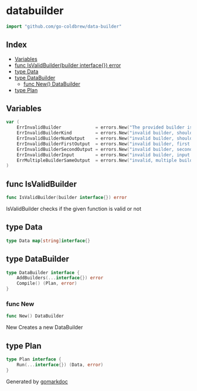 <!-- Code generated by gomarkdoc. DO NOT EDIT -->

# databuilder

```go
import "github.com/go-coldbrew/data-builder"
```

## Index

- [Variables](<#variables>)
- [func IsValidBuilder(builder interface{}) error](<#func-isvalidbuilder>)
- [type Data](<#type-data>)
- [type DataBuilder](<#type-databuilder>)
  - [func New() DataBuilder](<#func-new>)
- [type Plan](<#type-plan>)


## Variables

```go
var (
    ErrInvalidBuilder             = errors.New("The provided builder is invalid")
    ErrInvalidBuilderKind         = errors.New("invalid builder, should only be a function")
    ErrInvalidBuilderNumOutput    = errors.New("invalid builder, should always return two values")
    ErrInvalidBuilderFirstOutput  = errors.New("invalid builder, first return type should be a struct")
    ErrInvalidBuilderSecondOutput = errors.New("invalid builder, second return type should be error")
    ErrInvalidBuilderInput        = errors.New("invalid builder, input should be a struct")
    ErrMultipleBuilderSameOutput  = errors.New("invalid, multiple builders CAN NOT produce the same output")
)
```

## func IsValidBuilder

```go
func IsValidBuilder(builder interface{}) error
```

IsValidBuilder checks if the given function is valid or not

## type Data

```go
type Data map[string]interface{}
```

## type DataBuilder

```go
type DataBuilder interface {
    AddBuilders(...interface{}) error
    Compile() (Plan, error)
}
```

### func New

```go
func New() DataBuilder
```

New Creates a new DataBuilder

## type Plan

```go
type Plan interface {
    Run(...interface{}) (Data, error)
}
```



Generated by [gomarkdoc](<https://github.com/princjef/gomarkdoc>)
